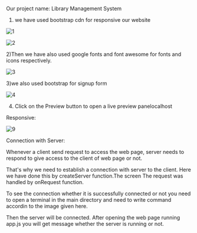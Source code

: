 Our project name: Library Management System

1) we have used bootstrap cdn for responsive our website

![1](https://user-images.githubusercontent.com/43327928/49730937-0136ba00-fca4-11e8-9a39-71a80e1010a0.png)


![2](https://user-images.githubusercontent.com/43327928/49730941-0267e700-fca4-11e8-81f6-aed27f403d38.png)




2)Then we have also used google fonts and font awesome for fonts and icons respectively.

![3](https://user-images.githubusercontent.com/43327928/49730943-03007d80-fca4-11e8-8907-ad118723dd5f.png)

3)we also used bootstrap for signup form

![4](https://user-images.githubusercontent.com/43327928/49730947-04ca4100-fca4-11e8-80c2-7cb69bd5ece2.png)

4) Click on the Preview button to open a live preview panelocalhost 

Responsive:

![9](https://user-images.githubusercontent.com/43327928/49730951-06940480-fca4-11e8-88e2-87319df54eca.png)

Connection with Server:

Whenever a client send request to access the web page, server needs to respond to give access to the client of web page or not. 

That's why we need to establish a connection with server to the client. Here we have done this by createServer function.The screen The request was handled by onRequest function. 

To see the connection whether it is successfully connected or not you need to open a terminal in the main directory and need to write command accordin to the image given here.

Then the server will be connected. After opening the web page running app.js you will get message whether the server is running or not.  

